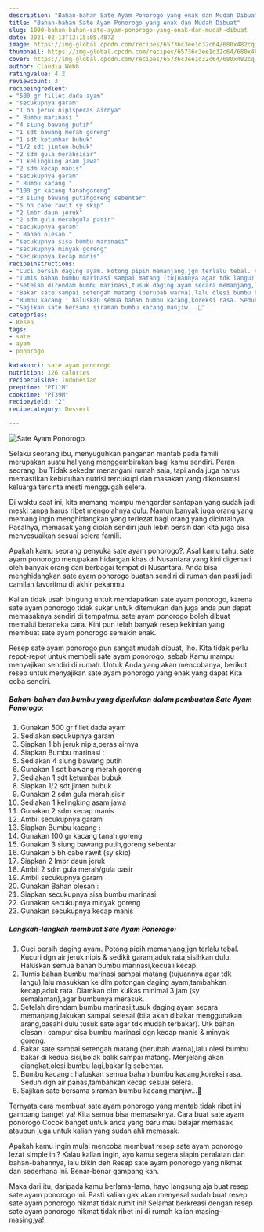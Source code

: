 ```yaml
---
description: "Bahan-bahan Sate Ayam Ponorogo yang enak dan Mudah Dibuat"
title: "Bahan-bahan Sate Ayam Ponorogo yang enak dan Mudah Dibuat"
slug: 1090-bahan-bahan-sate-ayam-ponorogo-yang-enak-dan-mudah-dibuat
date: 2021-02-13T12:15:05.487Z
image: https://img-global.cpcdn.com/recipes/65736c3ee1d32c64/680x482cq70/sate-ayam-ponorogo-foto-resep-utama.jpg
thumbnail: https://img-global.cpcdn.com/recipes/65736c3ee1d32c64/680x482cq70/sate-ayam-ponorogo-foto-resep-utama.jpg
cover: https://img-global.cpcdn.com/recipes/65736c3ee1d32c64/680x482cq70/sate-ayam-ponorogo-foto-resep-utama.jpg
author: Claudia Webb
ratingvalue: 4.2
reviewcount: 3
recipeingredient:
- "500 gr fillet dada ayam"
- "secukupnya garam"
- "1 bh jeruk nipisperas airnya"
- " Bumbu marinasi "
- "4 siung bawang putih"
- "1 sdt bawang merah goreng"
- "1 sdt ketumbar bubuk"
- "1/2 sdt jinten bubuk"
- "2 sdm gula merahsisir"
- "1 kelingking asam jawa"
- "2 sdm kecap manis"
- "secukupnya garam"
- " Bumbu kacang "
- "100 gr kacang tanahgoreng"
- "3 siung bawang putihgoreng sebentar"
- "5 bh cabe rawit sy skip"
- "2 lmbr daun jeruk"
- "2 sdm gula merahgula pasir"
- "secukupnya garam"
- " Bahan olesan "
- "secukupnya sisa bumbu marinasi"
- "secukupnya minyak goreng"
- "secukupnya kecap manis"
recipeinstructions:
- "Cuci bersih daging ayam. Potong pipih memanjang,jgn terlalu tebal. Kucuri dgn air jeruk nipis &amp; sedikit garam,aduk rata,sisihkan dulu. Haluskan semua bahan bumbu marinasi,kecuali kecap."
- "Tumis bahan bumbu marinasi sampai matang (tujuannya agar tdk langu),lalu masukkan ke dlm potongan daging ayam,tambahkan kecap,aduk rata. Diamkan dlm kulkas minimal 3 jam (sy semalaman),agar bumbunya merasuk."
- "Setelah direndam bumbu marinasi,tusuk daging ayam secara memanjang,lakukan sampai selesai (bila akan dibakar menggunakan arang,basahi dulu tusuk sate agar tdk mudah terbakar). Utk bahan olesan : campur sisa bumbu marinasi dgn kecap manis &amp; minyak goreng."
- "Bakar sate sampai setengah matang (berubah warna),lalu olesi bumbu bakar di kedua sisi,bolak balik sampai matang. Menjelang akan diangkat,olesi bumbu lagi,bakar lg sebentar."
- "Bumbu kacang : haluskan semua bahan bumbu kacang,koreksi rasa. Seduh dgn air panas,tambahkan kecap sesuai selera."
- "Sajikan sate bersama siraman bumbu kacang,manjiw...🤤"
categories:
- Resep
tags:
- sate
- ayam
- ponorogo

katakunci: sate ayam ponorogo 
nutrition: 126 calories
recipecuisine: Indonesian
preptime: "PT11M"
cooktime: "PT39M"
recipeyield: "2"
recipecategory: Dessert

---
```



![Sate Ayam Ponorogo](https://img-global.cpcdn.com/recipes/65736c3ee1d32c64/680x482cq70/sate-ayam-ponorogo-foto-resep-utama.jpg)

Selaku seorang ibu, menyuguhkan panganan mantab pada famili merupakan suatu hal yang menggembirakan bagi kamu sendiri. Peran seorang ibu Tidak sekedar menangani rumah saja, tapi anda juga harus memastikan kebutuhan nutrisi tercukupi dan masakan yang dikonsumsi keluarga tercinta mesti menggugah selera.

Di waktu  saat ini, kita memang mampu mengorder santapan yang sudah jadi meski tanpa harus ribet mengolahnya dulu. Namun banyak juga orang yang memang ingin menghidangkan yang terlezat bagi orang yang dicintainya. Pasalnya, memasak yang diolah sendiri jauh lebih bersih dan kita juga bisa menyesuaikan sesuai selera famili. 



Apakah kamu seorang penyuka sate ayam ponorogo?. Asal kamu tahu, sate ayam ponorogo merupakan hidangan khas di Nusantara yang kini digemari oleh banyak orang dari berbagai tempat di Nusantara. Anda bisa menghidangkan sate ayam ponorogo buatan sendiri di rumah dan pasti jadi camilan favoritmu di akhir pekanmu.

Kalian tidak usah bingung untuk mendapatkan sate ayam ponorogo, karena sate ayam ponorogo tidak sukar untuk ditemukan dan juga anda pun dapat memasaknya sendiri di tempatmu. sate ayam ponorogo boleh dibuat memalui beraneka cara. Kini pun telah banyak resep kekinian yang membuat sate ayam ponorogo semakin enak.

Resep sate ayam ponorogo pun sangat mudah dibuat, lho. Kita tidak perlu repot-repot untuk membeli sate ayam ponorogo, sebab Kamu mampu menyajikan sendiri di rumah. Untuk Anda yang akan mencobanya, berikut resep untuk menyajikan sate ayam ponorogo yang enak yang dapat Kita coba sendiri.

<!--inarticleads1-->

##### Bahan-bahan dan bumbu yang diperlukan dalam pembuatan Sate Ayam Ponorogo:

1. Gunakan 500 gr fillet dada ayam
1. Sediakan secukupnya garam
1. Siapkan 1 bh jeruk nipis,peras airnya
1. Siapkan  Bumbu marinasi :
1. Sediakan 4 siung bawang putih
1. Gunakan 1 sdt bawang merah goreng
1. Sediakan 1 sdt ketumbar bubuk
1. Siapkan 1/2 sdt jinten bubuk
1. Gunakan 2 sdm gula merah,sisir
1. Sediakan 1 kelingking asam jawa
1. Gunakan 2 sdm kecap manis
1. Ambil secukupnya garam
1. Siapkan  Bumbu kacang :
1. Gunakan 100 gr kacang tanah,goreng
1. Gunakan 3 siung bawang putih,goreng sebentar
1. Gunakan 5 bh cabe rawit (sy skip)
1. Siapkan 2 lmbr daun jeruk
1. Ambil 2 sdm gula merah/gula pasir
1. Ambil secukupnya garam
1. Gunakan  Bahan olesan :
1. Siapkan secukupnya sisa bumbu marinasi
1. Gunakan secukupnya minyak goreng
1. Gunakan secukupnya kecap manis




<!--inarticleads2-->

##### Langkah-langkah membuat Sate Ayam Ponorogo:

1. Cuci bersih daging ayam. Potong pipih memanjang,jgn terlalu tebal. Kucuri dgn air jeruk nipis &amp; sedikit garam,aduk rata,sisihkan dulu. Haluskan semua bahan bumbu marinasi,kecuali kecap.
1. Tumis bahan bumbu marinasi sampai matang (tujuannya agar tdk langu),lalu masukkan ke dlm potongan daging ayam,tambahkan kecap,aduk rata. Diamkan dlm kulkas minimal 3 jam (sy semalaman),agar bumbunya merasuk.
1. Setelah direndam bumbu marinasi,tusuk daging ayam secara memanjang,lakukan sampai selesai (bila akan dibakar menggunakan arang,basahi dulu tusuk sate agar tdk mudah terbakar). Utk bahan olesan : campur sisa bumbu marinasi dgn kecap manis &amp; minyak goreng.
1. Bakar sate sampai setengah matang (berubah warna),lalu olesi bumbu bakar di kedua sisi,bolak balik sampai matang. Menjelang akan diangkat,olesi bumbu lagi,bakar lg sebentar.
1. Bumbu kacang : haluskan semua bahan bumbu kacang,koreksi rasa. Seduh dgn air panas,tambahkan kecap sesuai selera.
1. Sajikan sate bersama siraman bumbu kacang,manjiw...🤤




Ternyata cara membuat sate ayam ponorogo yang mantab tidak ribet ini gampang banget ya! Kita semua bisa memasaknya. Cara buat sate ayam ponorogo Cocok banget untuk anda yang baru mau belajar memasak ataupun juga untuk kalian yang sudah ahli memasak.

Apakah kamu ingin mulai mencoba membuat resep sate ayam ponorogo lezat simple ini? Kalau kalian ingin, ayo kamu segera siapin peralatan dan bahan-bahannya, lalu bikin deh Resep sate ayam ponorogo yang nikmat dan sederhana ini. Benar-benar gampang kan. 

Maka dari itu, daripada kamu berlama-lama, hayo langsung aja buat resep sate ayam ponorogo ini. Pasti kalian gak akan menyesal sudah buat resep sate ayam ponorogo nikmat tidak rumit ini! Selamat berkreasi dengan resep sate ayam ponorogo nikmat tidak ribet ini di rumah kalian masing-masing,ya!.

